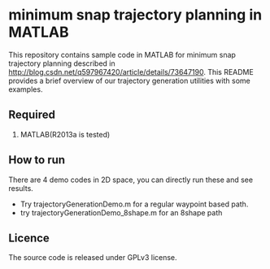 # minimum snap trajectory planning in MATLAB
This repository contains sample code in MATLAB for minimum snap trajectory planning described in http://blog.csdn.net/q597967420/article/details/73647190.
This README provides a brief overview of our trajectory generation utilities with some examples.

## Required
1. MATLAB(R2013a is tested)

## How to run
There are 4 demo codes in 2D space, you can directly run these and see results.

- Try trajectoryGenerationDemo.m for a regular waypoint based path.
- try trajectoryGenerationDemo_8shape.m for an 8shape path

## Licence
The source code is released under GPLv3 license.
